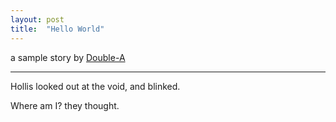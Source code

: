 ```yaml
---
layout: post
title:  "Hello World"
---
```

a sample story by [Double-A](https://github.com/double-a-stories)

---

Hollis looked out at the void, and blinked.

Where am I? they thought.
